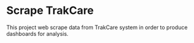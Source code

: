 # Scrape TrakCare

This project web scrape data from TrakCare system in order to produce dashboards for analysis.
